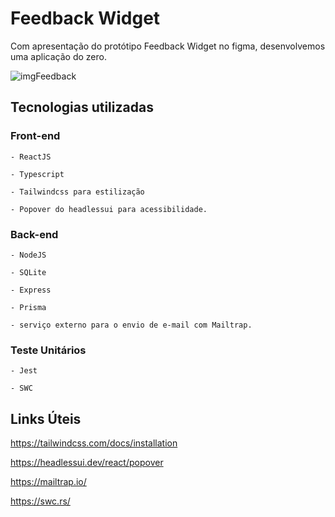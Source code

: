 # Feedback Widget

Com apresentação do protótipo Feedback Widget no figma, desenvolvemos uma aplicação do zero.

![imgFeedback](https://user-images.githubusercontent.com/82118386/167209545-5295eeae-140c-41d4-85d1-1914523c5dcc.png)


## Tecnologias utilizadas
### Front-end
	- ReactJS

	- Typescript

	- Tailwindcss para estilização

	- Popover do headlessui para acessibilidade.
### Back-end
	- NodeJS

	- SQLite

	- Express

	- Prisma

	- serviço externo para o envio de e-mail com Mailtrap.
### Teste Unitários
	- Jest

	- SWC

## Links Úteis

https://tailwindcss.com/docs/installation

https://headlessui.dev/react/popover

https://mailtrap.io/

https://swc.rs/



